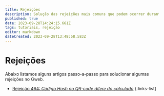 ```yaml
---
title: Rejeições
description: Solução das rejeições mais comuns que podem ocorrer durante o uso do sistema. 
published: true
date: 2023-09-28T14:24:15.661Z
tags: tutoriais, rejeição
editor: markdown
dateCreated: 2023-09-28T13:48:58.583Z
---
```


# Rejeições
Abaixo listamos alguns artigos passo-a-passo para solucionar algumas rejeições no Gweb.

- [Rejeição 464: *Código Hash no QR-code difere do calculado*](/pt-br/rejeicoes/rejeicao-464-codigo-hash-no-qr-code-difere-do-calculado)
{.links-list}